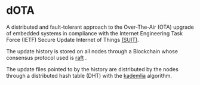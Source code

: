 # dOTA

A distributed and fault-tolerant approach to the Over-The-Air (OTA) upgrade of embedded systems in compliance with the Internet Engineering Task Force (IETF) Secure Update Internet of Things [(SUIT)](https://datatracker.ietf.org/doc/draft-ietf-suit-architecture/
).

The update history is stored on all nodes through a Blockchain whose consensus protocol used is [raft](https://raft.github.io/raft.pdf)
.

The update files pointed to by the history are distributed by the nodes through a distributed hash table (DHT) with the [kademlia](https://pdos.csail.mit.edu/~petar/papers/maymounkov-kademlia-lncs.pdf) algorithm.
